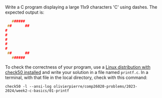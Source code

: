 Write a C program displaying a large 11x9 characters 'C' using dashes.
The expected output is:

```c
   ######
 ##      ##
#
#
#
#
#
 ##      ##
   ######
```

To check the correctness of your program, use a
[Linux distribution with check50 installed](https://github.com/olivierpierre/comp26020-devcontainer)
and write your solution in a file named `printf.c`. In a
terminal, with that file in the local directory, check with this command:

```shell
check50 -l --ansi-log olivierpierre/comp26020-problems/2023-2024/week2-c-basics/01-printf
```
